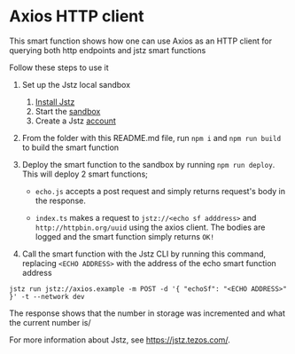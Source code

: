 # Axios HTTP client

This smart function shows how one can use Axios as an HTTP client for querying both http endpoints and jstz smart functions

Follow these steps to use it

1.  Set up the Jstz local sandbox

    1. [Install Jstz](https://jstz.tezos.com/installation)
    1. Start the [sandbox](https://jstz.tezos.com/sandbox)
    1. Create a Jstz [account](https://jstz.tezos.com/architecture/accounts)

2.  From the folder with this README.md file, run `npm i` and `npm run build` to build the smart function

3.  Deploy the smart function to the sandbox by running `npm run deploy`. This will deploy 2 smart functions;

    - `echo.js` accepts a post request and simply returns request's body in the response.

    - `index.ts` makes a request to `jstz://<echo sf adddress>` and `http://httpbin.org/uuid` using the axios client. The bodies are logged and the smart function simply returns `OK!`

4.  Call the smart function with the Jstz CLI by running this command, replacing `<ECHO ADDRESS>` with the address of the echo smart function address

```shell
jstz run jstz://axios.example -m POST -d '{ "echoSf": "<ECHO ADDRESS>" }' -t --network dev
```

The response shows that the number in storage was incremented and what the current number is/

For more information about Jstz, see https://jstz.tezos.com/.
